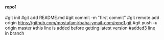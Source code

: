 #### repo1
#git init
#git add README.md
#git commit -m "first commit"
#git remote add origin https://github.com/mostafamirbaha-ymail-com/repo1.git
#git push -u origin master
#this line is added before getting latest version
#added3 line in branch <br2>
